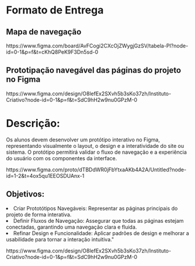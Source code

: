 # Formato de Entrega

## Mapa de navegação

<p>https://www.figma.com/board/AvFCogi2CXcOjZWygjGzSV/tabela-PI?node-id=0-1&p=f&t=cKhQ8PeK9F3Dn5sd-0</p>

## Prototipação navegável das páginas do projeto no Figma

<p>https://www.figma.com/design/O8lefEx2SXvh5b3sKo37zh/Instituto-Criativo?node-id=0-1&p=f&t=SdC9hH2w9nu0GPzM-0</p>

# Descrição:
<p>Os alunos devem desenvolver um protótipo interativo no Figma, representando visualmente o layout, o design e a interatividade do site ou sistema. O protótipo permitirá validar o fluxo de navegação e a experiência do usuário com os componentes da interface.</p>
<p>https://www.figma.com/proto/dTBDdWR0jFbYtxaAKb4A2A/Untitled?node-id=1-2&t=4ox5qu1EEOSDUAnx-1</p>

## Objetivos:
   <li>Criar Prototótipos Navegáveis: Representar as páginas principais do projeto de forma interativa.</li>
   <li>Definir Fluxos de Navegação: Assegurar que todas as páginas estejam conectadas, garantindo uma navegação clara e fluida.</li>
   <li>Refinar Design e Funcionalidade: Aplicar padrões de design e melhorar a usabilidade para tornar a interação intuitiva."</li>
<p>https://www.figma.com/design/O8lefEx2SXvh5b3sKo37zh/Instituto-Criativo?node-id=0-1&p=f&t=SdC9hH2w9nu0GPzM-0</p>
